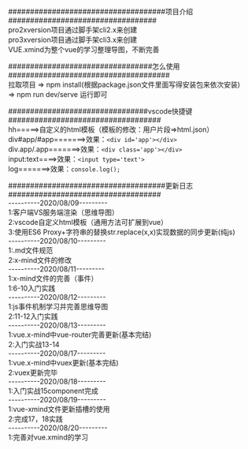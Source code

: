 ####################################项目介绍##################################<br>
pro2xversion项目通过脚手架cli2.x来创建<br>
pro3xversion项目通过脚手架cli3.x来创建<br>
VUE.xmind为整个vue的学习整理导图，不断完善<br>


#################################怎么使用#####################################<br>
拉取项目 => npm install(根据package.json文件里面写得安装包来依次安装)<br>
=> npm run dev/serve 运行即可<br>


################################vscode快捷键###################################<br>
hh=====>自定义的html模板（模板的修改：用户片段=>html.json）<br>
div#app/#app=======>效果：```<div id='app'></div>```<br>
div.app/.app=======>效果：```<div class='app'></div>```<br>
input:text====>效果：```<input type='text'>```<br>
log=======>效果：```console.log();```<br>



####################################更新日志###################################<br>
----------2020/08/09---------<br>
1:客户端VS服务端渲染（思维导图）<br>
2:vscode自定义html模板（通用方法可扩展到vue）<br>
3:使用ES6 Proxy+字符串的替换str.replace(x,x)实现数据的同步更新(纯js)<br>
----------2020/08/10---------<br>
1:.md文件规范<br>
2:x-mind文件的修改<br>
----------2020/08/11---------<br>
1:x-mind文件的完善（事件）<br>
1:6-10入门实践<br>
----------2020/08/12---------<br>
1:js事件机制学习并完善思维导图<br>
2:11-12入门实践<br>
----------2020/08/13---------<br>
1:vue.x-mind中vue-router完善更新(基本完结)<br>
2:入门实战13-14<br>
----------2020/08/17---------<br>
1:vue.x-mind中vuex更新(基本完结)<br>
2:vuex更新完毕<br>
----------2020/08/18---------<br>
1:入门实战15component完成<br>
----------2020/08/19---------<br>
1:vue-xmind文件更新插槽的使用<br>
2:完成17，18实践<br>
----------2020/08/20---------<br>
1:完善对vue.xmind的学习<br>